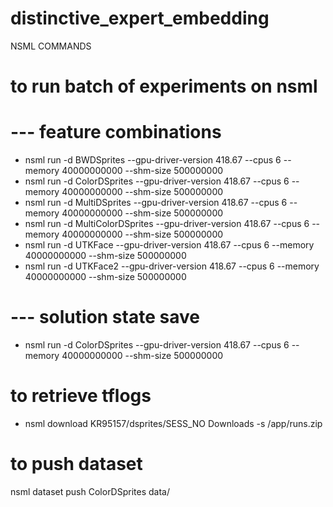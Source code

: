 # distinctive_expert_embedding

NSML COMMANDS


# to run batch of experiments on nsml

# --- feature combinations
- nsml run -d BWDSprites --gpu-driver-version 418.67 --cpus 6 --memory 40000000000 --shm-size 500000000
- nsml run -d ColorDSprites --gpu-driver-version 418.67 --cpus 6 --memory 40000000000 --shm-size 500000000
- nsml run -d MultiDSprites --gpu-driver-version 418.67 --cpus 6 --memory 40000000000 --shm-size 500000000
- nsml run -d MultiColorDSprites --gpu-driver-version 418.67 --cpus 6 --memory 40000000000 --shm-size 500000000
- nsml run -d UTKFace --gpu-driver-version 418.67 --cpus 6 --memory 40000000000 --shm-size 500000000
- nsml run -d UTKFace2 --gpu-driver-version 418.67 --cpus 6 --memory 40000000000 --shm-size 500000000


# --- solution state save
- nsml run -d ColorDSprites --gpu-driver-version 418.67 --cpus 6 --memory 40000000000 --shm-size 500000000



# to retrieve tflogs 							  
- nsml download KR95157/dsprites/SESS_NO Downloads -s /app/runs.zip

# to push dataset
nsml dataset push ColorDSprites data/

